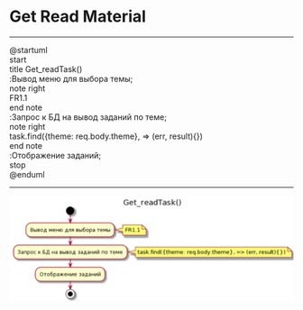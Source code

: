 # Get Read Material
***
@startuml  
start  
title Get_readTask()  
 :Вывод меню для выбора темы;  
   note right  
   FR1.1  
   end note  
 :Запрос к БД на вывод заданий по теме;  
   note right  
   task.find({theme: req.body.theme}, => (err, result){})  
   end note  
 :Отображение заданий;  
stop  
@enduml  
***
![3.3.2](https://github.com/Sergeev1ch/webproject/blob/main/jpg/3.3.2.png)
